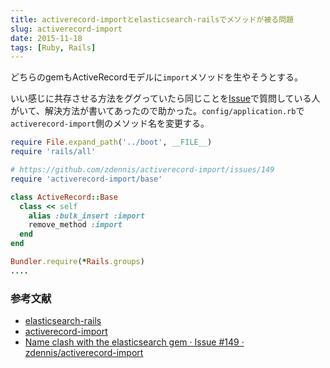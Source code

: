 ```yaml
---
title: activerecord-importとelasticsearch-railsでメソッドが被る問題
slug: activerecord-import
date: 2015-11-18
tags: [Ruby, Rails]
---
```


どちらのgemもActiveRecordモデルに`import`メソッドを生やそうとする。

いい感じに共存させる方法をググっていたら同じことを[Issue](https://github.com/zdennis/activerecord-import/issues/149)で質問している人がいて、解決方法が書いてあったので助かった。`config/application.rb`で`activerecord-import`側のメソッド名を変更する。

```ruby
require File.expand_path('../boot', __FILE__)
require 'rails/all'

# https://github.com/zdennis/activerecord-import/issues/149
require 'activerecord-import/base'

class ActiveRecord::Base
  class << self
    alias :bulk_insert :import
    remove_method :import
  end
end

Bundler.require(*Rails.groups)
....
```

### 参考文献

* [elasticsearch-rails](https://github.com/elastic/elasticsearch-rails)
* [activerecord-import](https://github.com/zdennis/activerecord-import)
* [Name clash with the elasticsearch gem · Issue #149 · zdennis/activerecord-import](https://github.com/zdennis/activerecord-import/issues/149)

